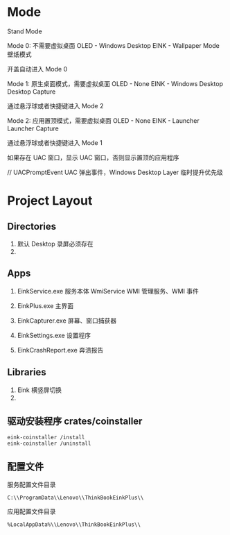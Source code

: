 
# Mode

Stand Mode

Mode 0: 不需要虚拟桌面
    OLED - Windows Desktop
    EINK - Wallpaper Mode       壁纸模式

开盖自动进入 Mode 0

Mode 1: 原生桌面模式，需要虚拟桌面
    OLED - None
    EINK - Windows Desktop      Desktop Capture

通过悬浮球或者快捷键进入 Mode 2

Mode 2: 应用置顶模式，需要虚拟桌面
    OLED - None
    EINK - Launcher             Launcher Capture

通过悬浮球或者快捷键进入 Mode 1

如果存在 UAC 窗口，显示 UAC 窗口，否则显示置顶的应用程序

// UACPromptEvent UAC 弹出事件，Windows Desktop Layer 临时提升优先级

# Project Layout

## Directories

1. 默认 Desktop 录屏必须存在
2. 

## Apps

1. EinkService.exe      服务本体
    WmiService          WMI 管理服务、WMI 事件

2. EinkPlus.exe         主界面
3. EinkCapturer.exe     屏幕、窗口捕获器
4. EinkSettings.exe     设置程序
5. EinkCrashReport.exe  奔溃报告

## Libraries

1. Eink 横竖屏切换
2. 


## 驱动安装程序 crates/coinstaller

```
eink-coinstaller /install
eink-coinstaller /uninstall
```

## 配置文件

服务配置文件目录

```
C:\\ProgramData\\Lenovo\\ThinkBookEinkPlus\\
```

应用配置文件目录

```
%LocalAppData%\\Lenovo\\ThinkBookEinkPlus\\
```
